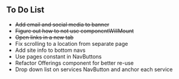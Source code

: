 ## To Do List

* ~~Add email and social media to banner~~
* ~~Figure out how to not use componentWillMount~~
* ~~Open links in a new tab~~
* Fix scrolling to a location from separate page
* Add site info to bottom navs
* Use pages constant in NavButtons
* Refactor Offerings component for better re-use
* Drop down list on services NavButton and anchor each service